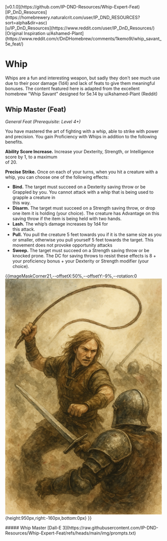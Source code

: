 <!-- https://homebrewery.naturalcrit.com/share/Vwp5ySiUI72V -->

<div class='artist' style='top:30px;right:100px;'>
[v0.1.0](https://github.com/IP-DND-Resources/Whip-Expert-Feat)
</div>

<div class='artist' style='top:40px;right:100px;'>
[IP_DnD_Resources](https://homebrewery.naturalcrit.com/user/IP_DND_RESOURCES?sort=alpha&dir=asc)
</div>

<div class='artist' style='top:50px;right:100px;'>
[u/IP_DnD_Resources](https://www.reddit.com/user/IP_DnD_Resources/)
</div>

<div class='artist' style='top:60px;right:100px;'>
[Original Inspiration u/Ashamed-Plant](https://www.reddit.com/r/DnDHomebrew/comments/1kemo9l/whip_savant_5e_feat/)
</div>

# Whip
Whips are a fun and interesting weapon, but sadly they don't see much use due to their poor damage (1d4) and lack of feats to give them meaningful bonuses. The content featured here is adapted from the excellent homebrew "Whip Savant" designed for 5e.14 by u/Ashamed-Plant (Reddit)

## Whip Master (Feat)
*General Feat (Prerequisite: Level 4+)*

You have mastered the art of fighting with a whip, able to strike with power and precision. You gain Proficiency with Whips in addition to the following benefits.

**Ability Score Increase.** Increase your Dexterity, Strength, or Intelligence score by 1, to a maximum </br>of 20.

**Precise Strike.** Once on each of your turns, when you hit a creature with a whip, you can choose one of the following effects:

- **Bind.** The target must succeed on a Dexterity saving throw or be Grappled by you. You cannot attack with a whip that is being used to grapple a creature in </br>this way.
- **Disarm.** The target must succeed on a Strength saving throw, or drop one item it is holding (your choice). The creature has Advantage on this saving throw if the item is being held with two hands.
- **Lash.** The whip’s damage increases by 1d4 for </br>this attack.
- **Pull.** You pull the creature 5 feet towards you if it is the same size as you or smaller, otherwise you pull yourself 5 feet towards the target. This movement does not provoke opportunity attacks
- **Sweep.** The target must succeed on a Strength saving throw or be knocked prone. The DC for saving throws to resist these effects is 8 + your proficiency bonus + your Dexterity or Strength modifier (your choice).

{{imageMaskCorner21,--offsetX:50%,--offsetY:-9%,--rotation:0
  ![](https://raw.githubusercontent.com/IP-DND-Resources/Whip-Expert-Feat/refs/heads/main/img/Whip%20Master.png){height:950px,right:-160px,bottom:0px}
}}
<!-- Use --offsetX to shift the mask left or right (can use cm instead of %)
     Use --offsetY to shift the mask up or down
     Use --rotation to set rotation angle in degrees. -->

<div class='artist' style='bottom:30px;right:400px;'>
##### Whip Master
[Dall-E 3](https://raw.githubusercontent.com/IP-DND-Resources/Whip-Expert-Feat/refs/heads/main/img/prompts.txt)
</div>
